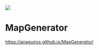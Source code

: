 [![](https://travis-ci.org/Anaguiros/MapGenerator.svg?branch=master)](https://travis-ci.org/Anaguiros/MapGenerator)
# MapGenerator
https://anaguiros.github.io/MapGenerator/
